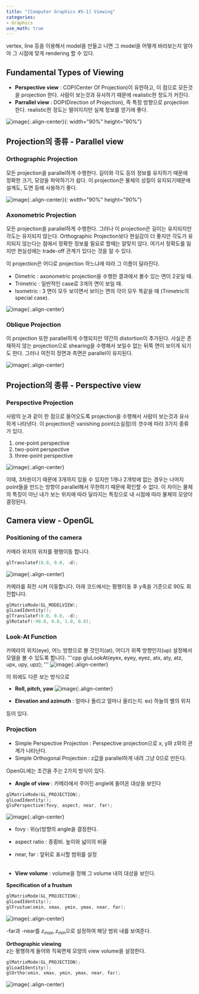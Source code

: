 ```yaml
---
title: "[Computer Graphics #5-1] Viewing"
categories:
- Graphics
use_math: true
---
```


vertex, line 등을 이용해서 model을 만들고 나면 그 model을 어떻게 바라보는지 알아야 그 시점에 맞게 rendering 할 수 있다.

## Fundamental Types of Viewing
- **Perspective view** : COP(Center Of Projection)이 유한하고, 이 점으로 모든것을 projection 한다. 사람이 보는것과 유사하기 때문에 realistic한 정도가 커진다.
- **Parrallel view** : DOP(Direction of Projection), 즉 특정 방향으로 projection 한다. realistic한 정도는 떨어지지만 실제 정보를 얻기에 좋다.

![image](https://user-images.githubusercontent.com/79836443/116818776-03b54980-aba8-11eb-84b4-f73f74fb001e.png){:.align-center}{: width="90%" height="90%"}

## Projection의 종류 - Parallel view
### Orthographic Projection
모든 projection을 parallel하게 수행한다. 길이와 각도 등의 정보를 유지하기 때문에 정확한 크기, 모양을 파악하기가 쉽다. 이 projection은 물체의 성질이 유지되기때문에 설계도, 도면 등에 사용하기 좋다. 

![image](https://user-images.githubusercontent.com/79836443/116819020-2dbb3b80-aba9-11eb-968b-1e6b836fec92.png){:.align-center}{: width="90%" height="90%"}

### Axonometric Projection
모든 projection을 parallel하게 수행한다. 그러나 이 projection은 길이는 유지되지만 각도는 유지되지 않는다. Orthographic Projection보다 현실감이 더 좋지만 각도가 유지되지 않는다는 점에서 정확한 정보를 필요로 할때는 알맞지 않다. 여기서 정확도를 잃지만 현실성에는 trade-off 관계가 있다는 것을 알 수 있다. 

이 projection은 어디로 projection 하느냐에 따라 그 이름이 달라진다. 
- Dimetric : axonometric projection을 수행한 결과에서 볼수 있는 면이 2곳일 때.
- Trimetric : 일반적인 case로 3개의 면이 보일 때.
- Isometric : 3 면이 모두 보이면서 보이는 면의 각이 모두 똑같을 때 (Trimetric의 special case).

![image](https://user-images.githubusercontent.com/79836443/116819250-3d874f80-abaa-11eb-8747-672064acc0b0.png){:.align-center}

### Oblique Projection
이 projection 또한 parallel하게 수행되지만 약간의 distortion이 추가된다. 사실은 존재하지 않는 projection으로 shearing을 수행해서 보일수 없는 뒤쪽 면이 보이게 되기도 한다. 그러나 여전히 정면과 측면은 parallel이 유지된다.

![image](https://user-images.githubusercontent.com/79836443/116819422-05ccd780-abab-11eb-911f-a4be6dbe8da6.png){:.align-center}


## Projection의 종류 - Perspective view
### Perspective Projection
사람의 눈과 같이 한 점으로 들어오도록 projection을 수행해서 사람이 보는것과 유사하게 나타낸다. 이 projection은 vanishing point(소실점)의 갯수에 따라 3가지 종류가 있다.
1. one-point perspective
2. two-point perspective
3. three-point perspective

![image](https://user-images.githubusercontent.com/79836443/116819717-2fd2c980-abac-11eb-8c96-cf477efdc141.png){:.align-center}

이때, 3차원이기 때문에 3개까지 있을 수 있지만 1개나 2개밖에 없는 경우는 나머지 point들을 만드는 방향이 parallel해서 무한하기 때문에 확인할 수 없다. 이 차이는 물체의 특징이 아닌 내가 보는 위치에 따라 달라지는 특징으로  내 시점에 따라 물체의 모양이 결정된다.

## Camera view - OpenGL
### Positioning of the camera
카메라 위치의 위치를 평행이동 합니다. 
```cpp
glTranslatef(0.0, 0.0, -d);
```
![image](https://user-images.githubusercontent.com/79836443/117022489-40617c00-ad33-11eb-8dd0-05ac9922cc2a.png){:.align-center}

카메라를 회전 시켜 이동합니다. 아래 코드에서는 평행이동 후 y축을 기준으로 90도 회전합니다.
```cpp
glMatrixMode(GL_MODELVIEW); 
glLoadIdentity(); 
glTranslatef(0.0, 0.0, -d);
glRotatef(-90.0, 0.0, 1.0, 0.0);
```

### Look-At Function
카메라의 위치(eye), 어느 방향으로 볼 것인지(at), 어디가 위쪽 방향인지(up) 설정해서 모델을 볼 수 있도록 합니다.
'''cpp
gluLookAt(eyex, eyey, eyez, atx, aty, atz, upx, upy, upz);
'''
![image](https://user-images.githubusercontent.com/79836443/117023047-b534b600-ad33-11eb-96bb-282c301b3c4e.png){:.align-center}

이 외에도 다른 보는 방식으로
- **Roll, pitch, yaw**
![image](https://user-images.githubusercontent.com/79836443/117023983-8ec34a80-ad34-11eb-8fe0-f00d2af5d04d.png){:.align-center}

- **Elevation and azimuth** : 얼마나 돌리고 얼마나 올리는지. ex) 하늘의 별의 위치

등이 있다.

### Projection
- Simple Perspective Projection : Perspective projection으로 x, y와 z와의 관계가 나타난다. 
- Simple Orthogonal Projection : z값을 parallel하게 내려 그냥 0으로 만든다.

OpenGL에는 조건을 주는 2가지 방식이 있다.

- **Angle of view** : 카메라에서 주어진 angle에 들어온 대상을 보인다
```cpp
glMatrixMode(GL_PROJECTION); 
glLoadIdentity();
gluPerspective(fovy, aspect, near, far);
```
![image](https://user-images.githubusercontent.com/79836443/117026299-a0a5ed00-ad36-11eb-9e22-7eaca4ca0832.png){:.align-center}

  - fovy : 위(y)방향의 angle을 결정한다.
  - aspect ratio : 종횡비. 높이와 넓이의 비율
  - near, far : 앞뒤로 표시할 범위를 설정
<br><br>

- **View volume** : volume을 정해 그 volume 내의 대상을 보인다.

**Specification of a frustum**
```cpp
glMatrixMode(GL_PROJECTION); 
glLoadIdentity();
glFrustum(xmin, xmax, ymin, ymax, near, far);
```
![image](https://user-images.githubusercontent.com/79836443/117025681-152c5c00-ad36-11eb-8c31-21f5a0711542.png){:.align-center}

-far과 -near를 $z_{max}, z_{min}$으로 설정하여 해당 범위 내를 보여준다.

**Orthographic viewing**  
z는 평행하게 들어와 직육면체 모양의 view volume을 설정한다.
```cpp
glMatrixMode(GL_PROJECTION); 
glLoadIdentity();
glOrtho(xmin, xmax, ymin, ymax, near, far);
```
![image](https://user-images.githubusercontent.com/79836443/117025942-4dcc3580-ad36-11eb-8699-712dadb6a2e0.png){:.align-center}
